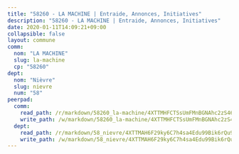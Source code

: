 ```yaml
---
title: "58260 - LA MACHINE | Entraide, Annonces, Initiatives"
description: "58260 - LA MACHINE | Entraide, Annonces, Initiatives"
date: 2020-01-11T14:09:21+09:00
collapsible: false
layout: commune
comm:
  nom: "LA MACHINE"
  slug: la-machine
  cp: "58260"
dept:
  nom: "Nièvre"
  slug: nievre
  num: "58"
peerpad:
  comm:
    read_path: /r/markdown/58260_la-machine/4XTTMHFCTSsUmFMnBGNAhc2zS462Z3kr9zb5kqFZcEmL6HnHy
    write_path: /w/markdown/58260_la-machine/4XTTMHFCTSsUmFMnBGNAhc2zS462Z3kr9zb5kqFZcEmL6HnHy-K3TgUFGScfGkHTtyFcY4PviWBdVVP4KnigngVYH27FfL7rJc7hJmmF7YgkUJZUo7E6k9DYijEju5FoiWunXqPZrU2F3Dh9eSSxBj2oeondxVsztyLkFkvPMUpX65rFqTRrARPSv7
  dept:
    read_path: /r/markdown/58_nievre/4XTTMAH6F29ky6C7h4sa4Edu99Bik6rQu9XbiuBD1DvLw22pb
    write_path: /w/markdown/58_nievre/4XTTMAH6F29ky6C7h4sa4Edu99Bik6rQu9XbiuBD1DvLw22pb-K3TgUtHs3LnA4VP5N1eQxK9UkiWFz8M5ZP7N97wnUEM9Wfw65apM3LnvEX8HhP2Sd27LDh5t4GgmkbGDUaCqpnkD9BJGbaMbkS8idf1DYkYaRo6rACHXiR4PjahH89PiAFqFL3Lf
---
```


